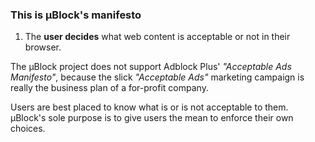 ### This is µBlock's manifesto

1. The **user decides** what web content is acceptable or not in their browser.

The µBlock project does not support Adblock Plus' _"Acceptable Ads Manifesto"_, 
because the slick _"Acceptable Ads"_ marketing campaign is really the business 
plan of a for-profit company.

Users are best placed to know what is or is not acceptable to them. µBlock's 
sole purpose is to give users the mean to enforce their own choices.

